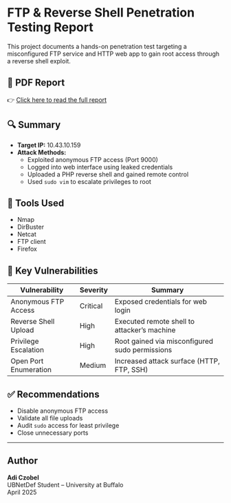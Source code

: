# FTP & Reverse Shell Penetration Testing Report

This project documents a hands-on penetration test targeting a misconfigured FTP service and HTTP web app to gain root access through a reverse shell exploit.

## 📄 PDF Report

👉 [Click here to read the full report](./CSE_Lab_13.pdf)

## 🔍 Summary

- **Target IP:** 10.43.10.159  
- **Attack Methods:**
  - Exploited anonymous FTP access (Port 9000)
  - Logged into web interface using leaked credentials
  - Uploaded a PHP reverse shell and gained remote control
  - Used `sudo vim` to escalate privileges to root

## 🧰 Tools Used

- Nmap  
- DirBuster  
- Netcat  
- FTP client  
- Firefox

## 🚨 Key Vulnerabilities

| Vulnerability            | Severity | Summary                                           |
|--------------------------|----------|---------------------------------------------------|
| Anonymous FTP Access     | Critical | Exposed credentials for web login                |
| Reverse Shell Upload     | High     | Executed remote shell to attacker’s machine      |
| Privilege Escalation     | High     | Root gained via misconfigured sudo permissions   |
| Open Port Enumeration    | Medium   | Increased attack surface (HTTP, FTP, SSH)        |

## ✅ Recommendations

- Disable anonymous FTP access  
- Validate all file uploads  
- Audit `sudo` access for least privilege  
- Close unnecessary ports

---

## Author

**Adi Czobel**  
UBNetDef Student – University at Buffalo  
April 2025
